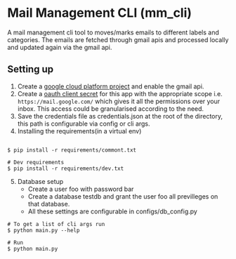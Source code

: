 # Mail Management CLI (mm_cli)
A mail management cli tool to moves/marks emails to different labels and categories. The emails are fetched through gmail apis and processed locally and updated again via the gmail api.

## Setting up
1. Create a [google cloud platform project](https://developers.google.com/workspace/guides/create-project) and enable the gmail api.
2. Create a [oauth client secret](https://developers.google.com/workspace/guides/create-credentials) for this app with the appropriate scope i.e. `https://mail.google.com/` which gives it all the permissions over your inbox. This access could be granularised according to the need.
3. Save the credentials file as credentials.json at the root of the directory, this path is configurable via config or cli args.
4. Installing the requirements(in a virtual env)
```

$ pip install -r requirements/commont.txt

# Dev requirements
$ pip install -r requirements/dev.txt
```
5. Database setup
	* Create a user foo with password bar
	* Create a database testdb and grant the user foo all previlleges on that database.
	* All these settings are configurable in configs/db_config.py

```
# To get a list of cli args run
$ python main.py --help

# Run
$ python main.py
```
